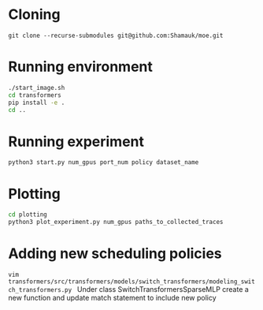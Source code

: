 # Cloning
`git clone --recurse-submodules git@github.com:Shamauk/moe.git`

# Running environment
```bash
./start_image.sh
cd transformers
pip install -e .
cd ..
```

# Running experiment
`python3 start.py num_gpus port_num policy dataset_name`

# Plotting
```bash
cd plotting
python3 plot_experiment.py num_gpus paths_to_collected_traces
```

# Adding new scheduling policies
`vim transformers/src/transformers/models/switch_transformers/modeling_switch_transformers.py `
Under class SwitchTransformersSparseMLP create a new function and update match statement to include new policy

